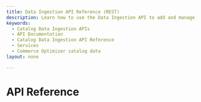 ```yaml
---
title: Data Ingestion API Reference (REST)
description: Learn how to use the Data Ingestion API to add and manage product and price data for Commerce applications.
keywords:
  - Catalog Data Ingestion APIs
  - API Documentation
  - Catalog Data Ingestion API Reference
  - Services
  - Commerce Optimizer catalog data
layout: none

---
```


# API Reference

<RedoclyAPIBlock src="https://raw.githubusercontent.com/AdobeDocs/commerce-services/refs/heads/ccdm-early-access/src/openapi/data-ingestion-schema-v1.yaml" scrollYOffset={64} />
